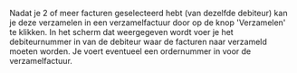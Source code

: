 Nadat je 2 of meer facturen geselecteerd hebt (van dezelfde debiteur) kan je deze verzamelen in een verzamelfactuur door op de knop 'Verzamelen' te klikken.
In het scherm dat weergegeven wordt voer je het debiteurnummer in van de debiteur waar de facturen naar verzameld moeten worden.
Je voert eventueel een ordernummer in voor de verzamelfactuur.
